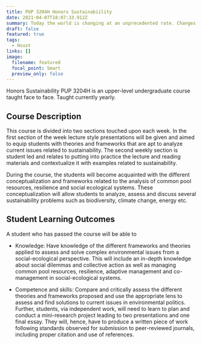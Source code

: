 ```yaml
---
title: PUP 3204H Honors Sustainabiility
date: 2021-04-07T18:07:33.912Z
summary: Today the world is changing at an unprecedented rate. Changes are coming fast, due to environmental, technological and socio-economic changes. Sustainability, concerned with issues relating to the ability of present society to enjoy resources and levels of wealth, while not jeopardizing the ability of future generations to do so, is becoming more prominent. The objective of this course is giving students the ability to critically think around issues related to sustainability, increase knowledge on issues related to socio-economic, political, demographic processes as well as environmental ones concerning the sustainable use of resources, and be able to present concisely and clearly problems and potential solutions to current and possible future concerns related to “sustainability”.
draft: false
featured: true
tags:
  - Hsust
links: []
image:
  filename: featured
  focal_point: Smart
  preview_only: false
---
```

Honors Sustainability PUP 3204H is an upper-level undergraduate course taught face to face. 
Taught currently yearly.

## Course Description
This course is divided into two sections touched upon each week. In the first section of the week lecture style presentations will be given and aimed to equip students with theories and frameworks that are apt to analyze current issues related to sustainability. The second weekly section is student led and relates to putting into practice the lecture and reading materials and contextualize it with examples related to sustainability.

During the course, the students will become acquainted with the different conceptualization 
and frameworks related to the analysis of common pool resources, resilience and social ecological systems.
These conceptualization will allow students to analyze, assess and discuss several 
sustainability problems such as biodiversity, climate change, energy etc.



## Student Learning Outcomes
A student who has passed the course will be able to

- Knowledge: Have knowledge of the different frameworks and theories applied to assess and 
solve complex environmental issues from a social-ecological perspective. This will include 
an in-depth knowledge about social dilemmas and collective action as well as managing common pool 
resources, resilience, adaptive management and co-management in social-ecological systems.

- Competence and skills: Compare and critically assess the different theories and frameworks proposed 
and use the appropriate lens to assess and find solutions to current issues in environmental politics. 
Further, students, via independent work, will need to learn to plan and conduct a mini-research project 
leading to two presentations and one final essay. They will, hence, have to produce a written piece of 
work following standards observed for submission to peer-reviewed journals, including proper citation 
and use of references.
